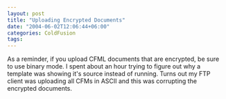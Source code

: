 ```yaml
---
layout: post
title: "Uploading Encrypted Documents"
date: "2004-06-02T12:06:44+06:00"
categories: ColdFusion 
tags: 
---
```


As a reminder, if you upload CFML documents that are encrypted, be sure to use binary mode. I spent about an hour trying to figure out why a template was showing it's source instead of running. Turns out my FTP client was uploading all CFMs in ASCII and this was corrupting the encrypted documents.